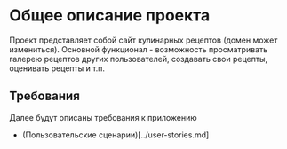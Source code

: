# Общее описание проекта

Проект представляет собой сайт кулинарных рецептов (домен может измениться). Основной функционал - возможность просматривать галерею рецептов других пользователей, создавать свои рецепты, оценивать рецепты и т.п. 

## Требования
Далее будут описаны требования к приложению

- (Пользовательские сценарии)[../user-stories.md]
